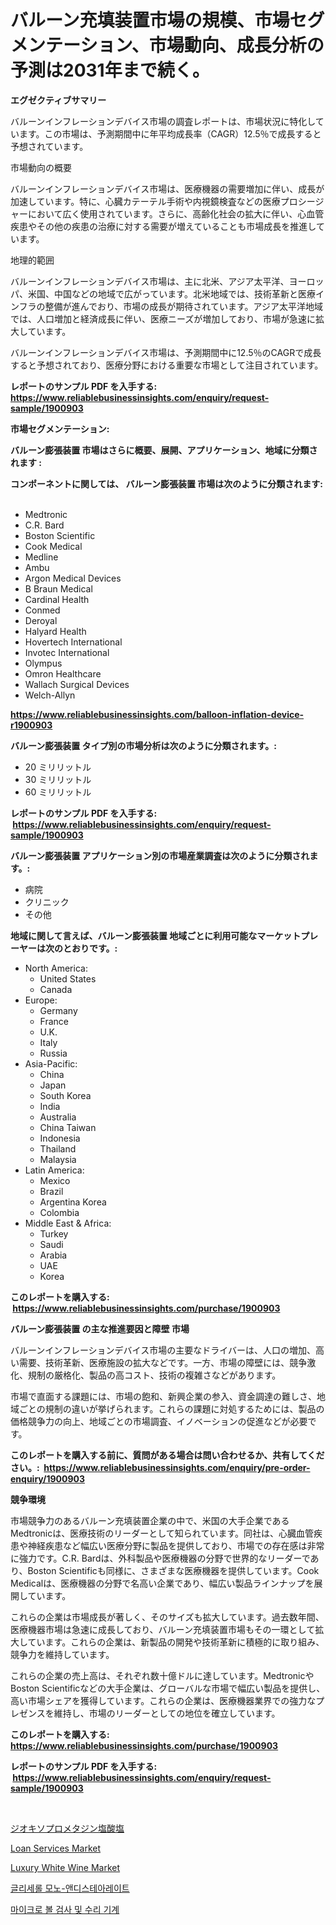 <p><h1>バルーン充填装置市場の規模、市場セグメンテーション、市場動向、成長分析の予測は2031年まで続く。</h1></p><p><strong>エグゼクティブサマリー</strong></p>
<p><p>バルーンインフレーションデバイス市場の調査レポートは、市場状況に特化しています。この市場は、予測期間中に年平均成長率（CAGR）12.5％で成長すると予想されています。</p><p>市場動向の概要</p><p>バルーンインフレーションデバイス市場は、医療機器の需要増加に伴い、成長が加速しています。特に、心臓カテーテル手術や内視鏡検査などの医療プロシージャーにおいて広く使用されています。さらに、高齢化社会の拡大に伴い、心血管疾患やその他の疾患の治療に対する需要が増えていることも市場成長を推進しています。</p><p>地理的範囲</p><p>バルーンインフレーションデバイス市場は、主に北米、アジア太平洋、ヨーロッパ、米国、中国などの地域で広がっています。北米地域では、技術革新と医療インフラの整備が進んでおり、市場の成長が期待されています。アジア太平洋地域では、人口増加と経済成長に伴い、医療ニーズが増加しており、市場が急速に拡大しています。</p><p>バルーンインフレーションデバイス市場は、予測期間中に12.5％のCAGRで成長すると予想されており、医療分野における重要な市場として注目されています。</p></p>
<p><strong>レポートのサンプル PDF を入手する: <a href="https://www.reliablebusinessinsights.com/enquiry/request-sample/1900903">https://www.reliablebusinessinsights.com/enquiry/request-sample/1900903</a></strong></p>
<p><strong>市場セグメンテーション:</strong></p>
<p><strong> バルーン膨張装置 市場はさらに概要、展開、アプリケーション、地域に分類されます :</strong></p>
<p><strong>コンポーネントに関しては、 バルーン膨張装置 市場は次のように分類されます: &nbsp;</strong></p>
<p><ul><li>Medtronic</li><li>C.R. Bard</li><li>Boston Scientific</li><li>Cook Medical</li><li>Medline</li><li>Ambu</li><li>Argon Medical Devices</li><li>B Braun Medical</li><li>Cardinal Health</li><li>Conmed</li><li>Deroyal</li><li>Halyard Health</li><li>Hovertech International</li><li>Invotec International</li><li>Olympus</li><li>Omron Healthcare</li><li>Wallach Surgical Devices</li><li>Welch-Allyn</li></ul></p>
<p><strong><a href="https://www.reliablebusinessinsights.com/balloon-inflation-device-r1900903">https://www.reliablebusinessinsights.com/balloon-inflation-device-r1900903</a></strong></p>
<p><strong> バルーン膨張装置 タイプ別の市場分析は次のように分類されます。:</strong></p>
<p><ul><li>20 ミリリットル</li><li>30 ミリリットル</li><li>60 ミリリットル</li></ul></p>
<p><strong>レポートのサンプル PDF を入手する: &nbsp;<a href="https://www.reliablebusinessinsights.com/enquiry/request-sample/1900903">https://www.reliablebusinessinsights.com/enquiry/request-sample/1900903</a></strong></p>
<p><strong> バルーン膨張装置 アプリケーション別の市場産業調査は次のように分類されます。:</strong></p>
<p><ul><li>病院</li><li>クリニック</li><li>その他</li></ul></p>
<p><strong>地域に関して言えば、バルーン膨張装置 地域ごとに利用可能なマーケットプレーヤーは次のとおりです。:</strong></p>
<p><ul>
    <li>
        North America:
        <ul>
            <li>United States</li>
            <li>Canada</li>
        </ul>
    </li>
    <li>
        Europe:
        <ul>
            <li>Germany</li>
            <li>France</li>
            <li>U.K.</li>
            <li>Italy</li>
            <li>Russia</li>
        </ul>
    </li>
    <li>
        Asia-Pacific:
        <ul>
            <li>China</li>
            <li>Japan</li>
            <li>South Korea</li>
            <li>India</li>
            <li>Australia</li>
            <li>China Taiwan</li>
            <li>Indonesia</li>
            <li>Thailand</li>
            <li>Malaysia</li>
        </ul>
    </li>
    <li>
        Latin America:
        <ul>
            <li>Mexico</li>
            <li>Brazil</li>
            <li>Argentina Korea</li>
            <li>Colombia</li>
        </ul>
    </li>
    <li>
        Middle East & Africa:
        <ul>
            <li>Turkey</li>
            <li>Saudi</li>
            <li>Arabia</li>
            <li>UAE</li>
            <li>Korea</li>
        </ul>
    </li>
    </ul></p>
<p><strong>このレポートを購入する: &nbsp;<a href="https://www.reliablebusinessinsights.com/purchase/1900903">https://www.reliablebusinessinsights.com/purchase/1900903</a></strong></p>
<p><strong>バルーン膨張装置 の主な推進要因と障壁 市場</strong></p>
<p><p>バルーンインフレーションデバイス市場の主要なドライバーは、人口の増加、高い需要、技術革新、医療施設の拡大などです。一方、市場の障壁には、競争激化、規制の厳格化、製品の高コスト、技術の複雑さなどがあります。</p><p>市場で直面する課題には、市場の飽和、新興企業の参入、資金調達の難しさ、地域ごとの規制の違いが挙げられます。これらの課題に対処するためには、製品の価格競争力の向上、地域ごとの市場調査、イノベーションの促進などが必要です。</p></p>
<p><strong>このレポートを購入する前に、質問がある場合は問い合わせるか、共有してください。:&nbsp; <a href="https://www.reliablebusinessinsights.com/enquiry/pre-order-enquiry/1900903">https://www.reliablebusinessinsights.com/enquiry/pre-order-enquiry/1900903</a></strong></p>
<p><strong>競争環境</strong></p>
<p><p>市場競争力のあるバルーン充填装置企業の中で、米国の大手企業であるMedtronicは、医療技術のリーダーとして知られています。同社は、心臓血管疾患や神経疾患など幅広い医療分野に製品を提供しており、市場での存在感は非常に強力です。C.R. Bardは、外科製品や医療機器の分野で世界的なリーダーであり、Boston Scientificも同様に、さまざまな医療機器を提供しています。Cook Medicalは、医療機器の分野で名高い企業であり、幅広い製品ラインナップを展開しています。</p><p>これらの企業は市場成長が著しく、そのサイズも拡大しています。過去数年間、医療機器市場は急速に成長しており、バルーン充填装置市場もその一環として拡大しています。これらの企業は、新製品の開発や技術革新に積極的に取り組み、競争力を維持しています。</p><p>これらの企業の売上高は、それぞれ数十億ドルに達しています。MedtronicやBoston Scientificなどの大手企業は、グローバルな市場で幅広い製品を提供し、高い市場シェアを獲得しています。これらの企業は、医療機器業界での強力なプレゼンスを維持し、市場のリーダーとしての地位を確立しています。</p></p>
<p><strong>このレポートを購入する: &nbsp; <a href="https://www.reliablebusinessinsights.com/purchase/1900903">https://www.reliablebusinessinsights.com/purchase/1900903</a></strong></p>
<p><strong>レポートのサンプル PDF を入手する: &nbsp;<a href="https://www.reliablebusinessinsights.com/enquiry/request-sample/1900903">https://www.reliablebusinessinsights.com/enquiry/request-sample/1900903</a></strong><strong></strong></p>
<p>&nbsp;</p>
<p><p><a href="https://github.com/nxboeu02965442/Market-Research-Report-List-2/blob/main/3499810112800.md">ジオキソプロメタジン塩酸塩</a></p><p><a href="https://github.com/JuliaFadel1922/Market-Research-Report-List-1/blob/main/loan-services-market.md">Loan Services Market</a></p><p><a href="https://issuu.com/reportprime-2/docs/luxury-white-wine-market-size-2030.pptx">Luxury White Wine Market</a></p><p><a href="https://medium.com/@stanleylyittle554467/%EA%B8%80%EB%A6%AC%EC%84%B8%EB%A1%A4-%EB%AA%A8%EB%85%B8-%EC%95%A4-%EB%94%94%EC%8A%A4%ED%85%8C%EC%95%84%EB%A0%88%EC%9D%B4%ED%8A%B8-%EC%8B%9C%EC%9E%A5-%EA%B7%9C%EB%AA%A8%EB%8A%94-%EA%B8%80%EB%A1%9C%EB%B2%8C-%EC%82%B0%EC%97%85%EC%97%90%EC%84%9C-%EC%B5%9C%EC%83%81%EC%9D%98-%EB%A7%88%EC%BC%80%ED%8C%85-%EC%B1%84%EB%84%90%EC%9D%84-%EB%82%98%ED%83%80%EB%83%85%EB%8B%88%EB%8B%A4-73850b7b92ff">글리세롤 모노-앤디스테아레이트</a></p><p><a href="https://github.com/WilburKihn5676/Market-Research-Report-List-2/blob/main/9377569107514.md">마이크로 볼 검사 및 수리 기계</a></p></p>